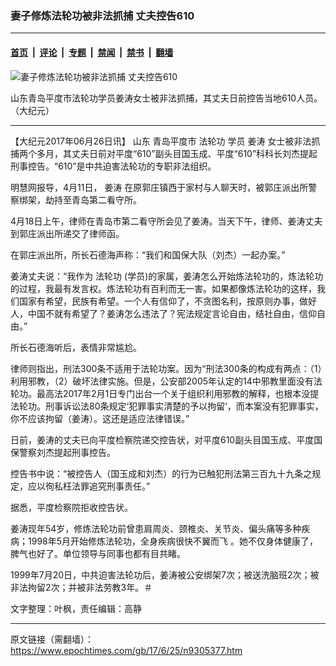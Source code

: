 ### 妻子修炼法轮功被非法抓捕 丈夫控告610

---

#### [首页](../../../..?n9305377) &nbsp;|&nbsp; [评论](../../../../../epoch-comment?n9305377) &nbsp;|&nbsp; [专题](../../../../../epoch-special?n9305377) &nbsp;|&nbsp; [禁闻](../../../../../epoch-news?n9305377) &nbsp;|&nbsp; [禁书](../../../../../books?n9305377) &nbsp;|&nbsp; [翻墙](https://github.com/gfw-breaker/nogfw/blob/master/README.md?n9305377)


<div><img alt="妻子修炼法轮功被非法抓捕 丈夫控告610" class="attachment-djy_600_400 size-djy_600_400 wp-post-image" src="https://i.epochtimes.com/assets/uploads/2017/06/1-272.jpg"/>
<div class="caption">
 <p>
  山东青岛平度市法轮功学员姜涛女士被非法抓捕，其丈夫日前控告当地610人员。（大纪元）
 </p>
</div></div><hr/><div class="post_content" id="artbody" itemprop="articleBody">
 <!-- article content begin -->
 <p>
  【大纪元2017年06月26日讯】
  <ok href="https://www.epochtimes.com/gb/tag/%E5%B1%B1%E4%B8%9C.html">
   山东
  </ok>
  青岛平度市
  <ok href="https://www.epochtimes.com/gb/tag/%E6%B3%95%E8%BD%AE%E5%8A%9F.html">
   法轮功
  </ok>
  学员
  <ok href="https://www.epochtimes.com/gb/tag/%E5%A7%9C%E6%B6%9B.html">
   姜涛
  </ok>
  女士被非法抓捕两个多月，其丈夫日前对平度“610”副头目国玉成、平度“610”科科长刘杰提起刑事控告。“610”是中共迫害法轮功的专职非法组织。
 </p>
 <p>
  明慧网报导，4月11日，
  <ok href="https://www.epochtimes.com/gb/tag/%E5%A7%9C%E6%B6%9B.html">
   姜涛
  </ok>
  在原郭庄镇西于家村与人聊天时，被郭庄派出所警察绑架，劫持至青岛第二看守所。
 </p>
 <p>
  4月18日上午，律师在青岛市第二看守所会见了姜涛。当天下午，律师、姜涛丈夫到郭庄派出所递交了律师函。
 </p>
 <p>
  在郭庄派出所，所长石德海声称：“我们和国保大队（刘杰）一起办案。”
 </p>
 <p>
  姜涛丈夫说：“我作为
  <ok href="https://www.epochtimes.com/gb/tag/%E6%B3%95%E8%BD%AE%E5%8A%9F.html">
   法轮功
  </ok>
  (学员)的家属，姜涛怎么开始炼法轮功的，炼法轮功的过程，我最有发言权。炼法轮功有百利而无一害。如果都像炼法轮功的这样，我们国家有希望，民族有希望。一个人有信仰了，不贪图名利，按原则办事，做好人，中国不就有希望了？姜涛怎么违法了？宪法规定言论自由，结社自由，信仰自由。”
 </p>
 <p>
  所长石德海听后，表情非常尴尬。
 </p>
 <p>
  律师则指出，刑法300条不适用于法轮功案。因为“刑法300条的构成有两点：（1）利用邪教，（2）破坏法律实施。但是，公安部2005年认定的14中邪教里面没有法轮功。最高法2017年2月1日专门出台一个关于组织利用邪教的解释，也根本没提法轮功。刑事诉讼法80条规定‘犯罪事实清楚的予以拘留’，而本案没有犯罪事实，你不应该拘留（姜涛）。这还是适应法律错误。”
 </p>
 <p>
  日前，姜涛的丈夫已向平度检察院递交控告状，对平度610副头目国玉成、平度国保警察刘杰提起刑事控告。
 </p>
 <p>
  控告书中说：“被控告人（国玉成和刘杰）的行为已触犯刑法第三百九十九条之规定，应以徇私枉法罪追究刑事责任。”
 </p>
 <p>
  据悉，平度检察院拒收控告状。
 </p>
 <p>
  姜涛现年54岁，修炼法轮功前曾患肩周炎、颈椎炎、关节炎、偏头痛等多种疾病；1998年5月开始修炼法轮功，全身疾病很快不翼而飞 。她不仅身体健康了，脾气也好了。单位领导与同事也都有目共睹。
 </p>
 <p>
  1999年7月20日，中共迫害法轮功后，姜涛被公安绑架7次；被送洗脑班2次；被非法拘留2次；并被非法劳教3年。＃
 </p>
 <p>
  文字整理：叶枫，责任编辑：高静
 </p>
 <!-- article content end -->
 <div id="below_article_ad">
 </div>
</div>


---

原文链接（需翻墙）：https://www.epochtimes.com/gb/17/6/25/n9305377.htm